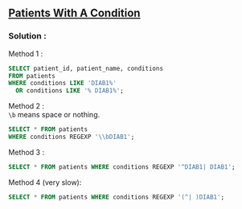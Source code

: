 ## [Patients With A Condition](https://leetcode.com/problems/patients-with-a-condition)

### Solution :

Method 1 :
```sql
SELECT patient_id, patient_name, conditions
FROM patients
WHERE conditions LIKE 'DIAB1%'
  OR conditions LIKE '% DIAB1%';
```

Method 2 :
<br>
`\b` means space or nothing.
```sql
SELECT * FROM patients
WHERE conditions REGEXP '\\bDIAB1';
```

Method 3 :
```sql
SELECT * FROM patients WHERE conditions REGEXP '^DIAB1| DIAB1';
```

Method 4 (very slow):
```sql
SELECT * FROM patients WHERE conditions REGEXP '(^| )DIAB1';
```

